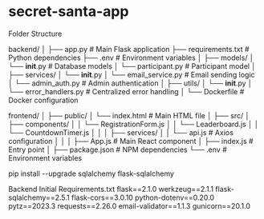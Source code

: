 # secret-santa-app

Folder Structure

backend/
│
├── app.py                  # Main Flask application
├── requirements.txt        # Python dependencies
├── .env                    # Environment variables
│
├── models/
│   └── __init__.py         # Database models
│   └── participant.py      # Participant model
│
├── services/
│   └── __init__.py
│   └── email_service.py    # Email sending logic
│   └── admin_auth.py       # Admin authentication
│
├── utils/
│   └── __init__.py
│   └── error_handlers.py   # Centralized error handling
│
└── Dockerfile              # Docker configuration

frontend/
│
├── public/
│   └── index.html          # Main HTML file
│
├── src/
│   ├── components/
│   │   └── RegistrationForm.js
│   │   └── Leaderboard.js
│   │   └── CountdownTimer.js
│   │
│   ├── services/
│   │   └── api.js          # Axios configuration
│   │
│   ├── App.js              # Main React component
│   ├── index.js            # Entry point
│
├── package.json            # NPM dependencies
└── .env                    # Environment variables


pip install --upgrade sqlalchemy flask-sqlalchemy

Backend Initial Requirements.txt
flask==2.1.0
werkzeug==2.1.1
flask-sqlalchemy==2.5.1
flask-cors==3.0.10
python-dotenv==0.20.0
pytz==2023.3
requests==2.26.0
email-validator==1.1.3
gunicorn==20.1.0
